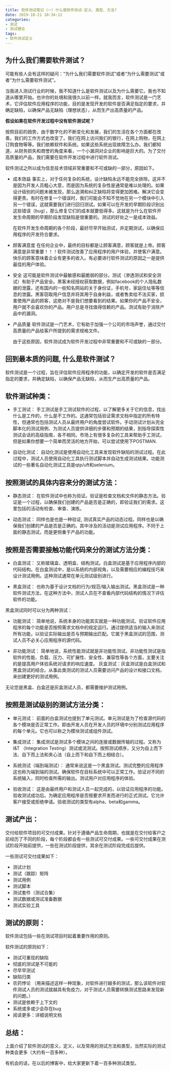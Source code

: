 ```yaml
---
title: 软件测试笔记（一）什么是软件测试-定义、类型、方法?
date: 2019-10-21 10:34:12
categories:
- 测试
- 测试理论
tags:
- 软件测试定义
---
```

## 为什么我们需要软件测试？
可能有些人会有这样的疑问：“为什么我们需要软件测试”或者“为什么需要测试”或者“为什么需要软件测试”。

当我进入测试行业的时候，我不知道什么是软件测试以及为什么需要它。我也不知道从哪里开始。也许你的处境和我很久以前一样。就我而言，软件测试是一门艺术，它评估软件应用程序的功能，目的是发现开发的软件是否满足指定的要求，并确定缺陷，以确保产品无缺陷（理想状态），从而生产出高质量的产品。

**假设如果在软件开发过程中没有软件测试呢？**

按照目前的趋势，由于数字化的不断变化和发展，我们的生活在各个方面都在改善。我们的工作方式也改变了。我们在网上访问我们的银行，在网上购物，在网上订购食物等等。我们依赖软件和系统。如果这些系统出现故障怎么办。我们都知道，从财务损失和商誉的角度来看，一个小漏洞对企业的影响是巨大的。为了交付高质量的产品，我们需要在软件开发过程中进行软件测试。

软件测试之所以成为信息技术领域非常重要和不可或缺的一部分，原因如下。

-   成本效益
    事实上，对于任何复杂的系统，设计缺陷永远不能完全排除。这并不是因为开发人员粗心大意，而是因为系统的复杂性是通常是难以处理的。如果设计级别的问题未被发现，那么追溯和纠正缺陷将变得更加困难。解决它会变得更贵。有时在修复一个错误时，我们可能会不知不觉地在另一个模块中引入另一个错误，这就需要我们进行回归测试。如果可以在开发的早期阶段识别出这些错误（bug），那么修复它们的成本就要低得多。这就是为什么在软件开发生命周期的早期阶段发现缺陷是很重要的。测试的好处之一是成本效益。

    在软件开发生命周期的各个阶段，最好尽早开始测试，并定期测试，以确保应用程序的开发符合要求。

-   顾客满意度
    在任何企业中，最终的目标都是让顾客满意，顾客就是上帝。顾客满意是非常重要！！！软件测试改善了应用程序的用户体验，并使客户满意。快乐的顾客意味着企业有更多的收入。有必要进行软件测试的原因之一是提供最佳的用户体验。

-   安全
    这可能是软件测试中最敏感和最脆弱的部分。测试（渗透测试和安全测试）有助于产品安全。黑客未经授权获取数据，例如facebook的个人隐私数据的泄露，还有国内的一些知名网站的关于身份证，手机号，家庭住址等等信息的泄露。黑客窃取用户信息并将其用于自身利益，或者售卖给不法买家，损害使用产品的顾客，这绝对不是我们想要看到的结果。如果你的产品不安全，用户就不会喜欢你的产品。用户总是寻找值得信赖的产品。测试有助于消除产品中的漏洞。

-   产品质量
    软件测试是一门艺术，它有助于加强一个公司的市场声誉，通过交付高质量的产品给客户所提到的需求规格文件。

    由于这些原因，软件测试成为软件开发过程中非常重要和不可或缺的一部分。

## 回到最本质的问题, 什么是软件测试？
软件测试是一个过程，旨在评估软件应用程序的功能，以确定开发的软件是否满足指定的要求，并确定缺陷，以确保产品无缺陷，从而生产出高质量的产品。

## 软件测试种类：
-   手工测试：
    手工测试是手工测试软件的过程，以了解更多关于它的信息，找出什么是工作的，什么是不工作的。这通常包括验证需求文档中指定的所有特性，但通常也包括测试人员从最终用户的角度尝试软件。手动测试计划从完全脚本化的测试用例、为测试人员提供详细的步骤和预期的结果，到指导探索性测试会话的高级指南，各不相同。市场上有很多复杂的工具来帮助手工测试，但是如果你想要一个简单而灵活的地方开始，可以尝试使用下POSTMAN.

-   自动化测试：
    自动化测试是使用自动化工具来发现软件缺陷的测试过程。在此过程中，测试人员使用自动化工具执行测试脚本并自动生成测试结果。功能测试的一些著名自动化测试工具是qtp/uft和selenium。

## 按照测试的具体内容来分的测试方法：
-   静态测试：
    在软件测试中也称为验证。验证是检查文档和文件的静态方法。验证是一个过程，以确保我们创建的产品是否是正确的，即验证我们的需求。这里包括的活动有检查、审查、演练。

-   动态测试：
    同样也是也是一种验证, 测试真实产品的动态过程。同样也是以确保我们创建的产品是否是正确的。其中涉及的活动是测试应用程序。不同于上面的静态测试，而是更侧重于产品的功能。

## 按照是否需要接触功能代码来分的测试方法分类：
-   白盒测试：
    又称玻璃盒、透明盒、结构测试。白盒测试是基于应用程序内部的代码结构。在白盒测试中，是以系统的内部视角，以及需要相应的编程技巧来设计测试用例。这种测试通常在单元测试级别进行。

-   黑盒测试：
    也称为基于设计文档的行为/规范/输入输出测试。黑盒测试是一种软件测试方法，在这种方法中，测试人员在不查看内部代码结构的情况下评估软件的功能。

黑盒测试同时可以分为两种测试：

-   功能测试：
    简单地说，系统本身的功能其实就是一种功能测试。验证软件应用程序的每个功能是否按照需求文档中的规定运行。通过提供适当的输入来测试所有功能，以验证实际输出是否与预期输出匹配。它属于黑盒测试的范围，测试人员不必关心应用程序的源代码。

-   非功能测试：
    简单地说，系统性能测试就是非功能性测试。非功能性测试是指软件的性能、负载、压力、可扩展性、安全性、兼容性等各个方面，主要关注的是提高用户体验系统对请求的响应速度。
    灰盒测试：灰盒测试是白盒测试和黑盒测试的结合。从事此类测试的测试人员需要访问产品的设计和接口文档，来创建更好的测试用例。

无论您是黑盒、白盒还是灰盒测试人员，都需要维护测试用例。

## 按照是测试级别的测试方法分类：
-   单元测试：
    前面的白盒测试也提到了单元测试。单元测试是为了检查源代码的各个模块是否正常工作。即由开发人员在开发人员的环境中分别测试应用程序的每个单元。它也可以称之为模块测试或组件测试。

-   集成测试：
    集成测试是测试多个模块之间的连接或数据传输的过程。又称为I&T （Integration Testing）测试或流测试。按照测试顺序，又分为自上而下法、自下而上法和夹心法（自上而下和自下而上相结合）。

-   系统测试（端到端测试）：
    通常来说这是一个黑盒测试。测试完整的应用程序这也称为端到端的测试。确保软件在目标系统中可以正常工作。验证对不同的系统输入，同时检查所需的输出。测试用户对应用程序的体验。

-   验收测试：
    这是由最终用户和测试人员一起完成的，以验证应用程序的功能。验收测试成功后。为确定应用程序是否按要求开发而进行的正式测试。它允许客户接受或拒绝申请。验收测试的类型有alpha、beta和gamma。

## 测试产出：
交付给软件项目的可交付成果。针对于遵循产品生命周期，也就是在交付给客户之前经历了不同的阶段，每个阶段都会有一些测试可交付成果。一些可交付成果在测试阶段开始前提供，一些在测试阶段提供，其余在测试阶段完成后提供。

一些测试可交付成果如下：

-   测试计划
-   测试（跟踪）矩阵
-   测试用例
-   测试脚本
-   测试套件（测试合集）
-   测试数据或测试准备数据
-   测试实验工具

## 测试的原则：
软件测试包括一些在测试项目时起着重要作用的原则。

软件测试的原则如下：

-   测试可重现的缺陷
-   彻底的测试是不可能的
-   尽早早测试
-   缺陷归类
-   农药悖论 （用来描述这样一种现象，对软件进行越多的测试，那么该软件对软件测试人员的测试就越具有免疫力，对于测试人员需要转换测试思路来发现新的问题。）
-   测试是依赖于上下文的
-   系统或多或少会存在bug
-   阅读更多：详细说明文档


## 总结：
上面介绍了软件测试的意义，定义，以及常用的测试方法和类型，当然实际的测试种类会更多（大约有一百多种）。

有机会的话，在以后的博客中，给大家更新下着一百多种测试类型。